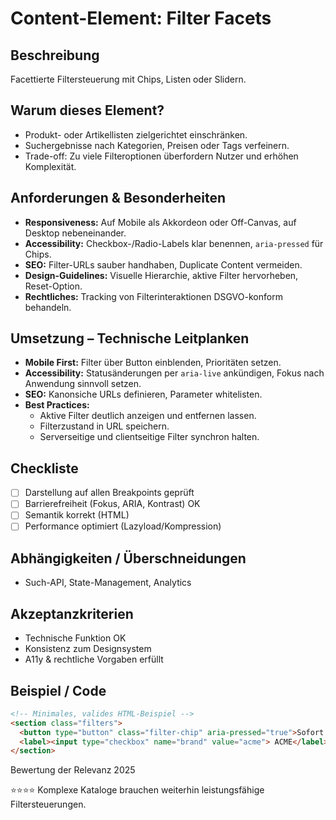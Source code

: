 # Content-Element: Filter Facets

## Beschreibung
Facettierte Filtersteuerung mit Chips, Listen oder Slidern.

## Warum dieses Element?
- Produkt- oder Artikellisten zielgerichtet einschränken.
- Suchergebnisse nach Kategorien, Preisen oder Tags verfeinern.
- Trade-off: Zu viele Filteroptionen überfordern Nutzer und erhöhen Komplexität.

## Anforderungen & Besonderheiten
- **Responsiveness:** Auf Mobile als Akkordeon oder Off-Canvas, auf Desktop nebeneinander.
- **Accessibility:** Checkbox-/Radio-Labels klar benennen, `aria-pressed` für Chips.
- **SEO:** Filter-URLs sauber handhaben, Duplicate Content vermeiden.
- **Design-Guidelines:** Visuelle Hierarchie, aktive Filter hervorheben, Reset-Option.
- **Rechtliches:** Tracking von Filterinteraktionen DSGVO-konform behandeln.

## Umsetzung – Technische Leitplanken
- **Mobile First:** Filter über Button einblenden, Prioritäten setzen.
- **Accessibility:** Statusänderungen per `aria-live` ankündigen, Fokus nach Anwendung sinnvoll setzen.
- **SEO:** Kanonsiche URLs definieren, Parameter whitelisten.
- **Best Practices:**
  - Aktive Filter deutlich anzeigen und entfernen lassen.
  - Filterzustand in URL speichern.
  - Serverseitige und clientseitige Filter synchron halten.

## Checkliste
- [ ] Darstellung auf allen Breakpoints geprüft
- [ ] Barrierefreiheit (Fokus, ARIA, Kontrast) OK
- [ ] Semantik korrekt (HTML)
- [ ] Performance optimiert (Lazyload/Kompression)

## Abhängigkeiten / Überschneidungen
- Such-API, State-Management, Analytics

## Akzeptanzkriterien
- Technische Funktion OK
- Konsistenz zum Designsystem
- A11y & rechtliche Vorgaben erfüllt

## Beispiel / Code
```html
<!-- Minimales, valides HTML-Beispiel -->
<section class="filters">
  <button type="button" class="filter-chip" aria-pressed="true">Sofort lieferbar</button>
  <label><input type="checkbox" name="brand" value="acme"> ACME</label>
</section>
```

Bewertung der Relevanz 2025

⭐⭐⭐⭐ Komplexe Kataloge brauchen weiterhin leistungsfähige Filtersteuerungen.
